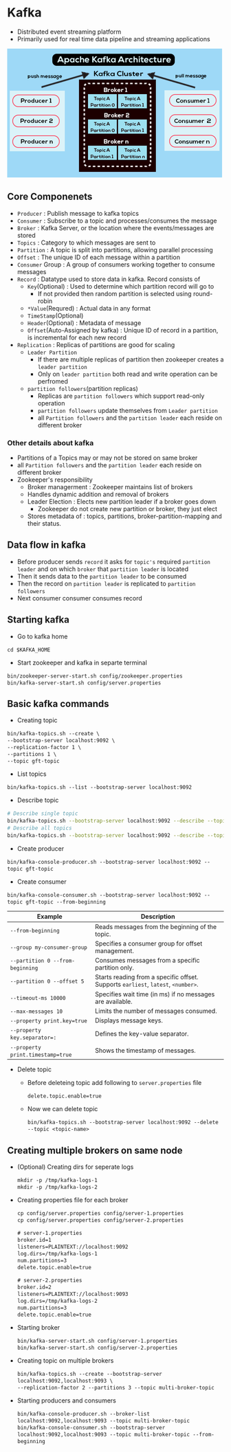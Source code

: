 # Kafka
- Distributed event streaming platform
- Primarily used for real time data pipeline and streaming applications

![alt text](image.png)

## Core Componenets
- `Producer` : Publish message to kafka topics
- `Consumer` : Subscribe to a topic and processes/consumes the message
- `Broker` : Kafka Server, or the location where the events/messages are stored 
- `Topics` : Category to which messages are sent to 
- `Partition` : A topic is split into partitions, allowing parallel processing
- `Offset` : The unique ID of each message within a partition
- `Consumer` Group : A group of consumers working together to consume messages
- `Record` : Datatype used to store data in kafka. Record consists of
  - `Key`(Optional) : Used to determine which partition record will go to 
    - If not provided then random partition is selected using round-robin
  - `*Value`(Requred) : Actual data in any format
  - `TimeStamp`(Optional) 
  - `Header`(Optional) : Metadata of message
  - `Offset`(Auto-Assigned by kafka) : Unique ID of record in a partition, is incremental for each new record
- `Replication` : Replicas of partitions are good for scaling
  - `Leader Partition` 
    - If there are multiple replicas of partition then zookeeper creates a `leader partition`
    - Only on `leader partition` both read and write operation can be perfromed
  - `partition followers`(partition replicas)
    - Replicas are `partition followers` which support read-only operation
    - `partition followers` update themselves from `Leader partition`
    - all `Partition followers` and the `partition leader` each reside on different broker
### Other details about kafka
- Partitions of a Topics may or may not be stored on same broker
- all `Partition followers` and the `partition leader` each reside on different broker
- Zookeeper's responsibility
  - Broker managerment : Zookeeper maintains list of brokers
  - Handles dynamic addition and removal of brokers
  - Leader Election : Elects new partition leader if a broker goes down 
    - Zookeeper do not create new partition or broker, they just elect
  - Stores metadata of : topics, partitions, broker-partition-mapping and their status.

## Data flow in kafka
- Before producer sends `record` it asks for `topic's` required `partition leader` and on which `broker` that `partition leader` is located
- Then it sends data to the `partition leader` to be consumed
- Then the record on `partition leader` is replicated to `partition followers`
- Next consumer consumer consumes record


## Starting kafka
- Go to kafka home

```
cd $KAFKA_HOME
```

- Start zookeeper and kafka in separte terminal

```
bin/zookeeper-server-start.sh config/zookeeper.properties
bin/kafka-server-start.sh config/server.properties
```

## Basic kafka commands
- Creating topic

```
bin/kafka-topics.sh --create \
--bootstrap-server localhost:9092 \
--replication-factor 1 \
--partitions 1 \
--topic gft-topic
```

- List topics

```
bin/kafka-topics.sh --list --bootstrap-server localhost:9092
```

- Describe topic

```bash
# Describe single topic
bin/kafka-topics.sh --bootstrap-server localhost:9092 --describe --topic <topic-name>
# Describe all topics
bin/kafka-topics.sh --bootstrap-server localhost:9092 --describe --topic 
```

- Create producer

```
bin/kafka-console-producer.sh --bootstrap-server localhost:9092 --topic gft-topic
```

- Create consumer

```
bin/kafka-console-consumer.sh --bootstrap-server localhost:9092 --topic gft-topic --from-beginning
```

| **Example**                                         | **Description**                              |
|-----------------------------------------------------|----------------------------------------------|
| `--from-beginning`                                   | Reads messages from the beginning of the topic. |
| `--group my-consumer-group`                          | Specifies a consumer group for offset management. |
| `--partition 0 --from-beginning`                     | Consumes messages from a specific partition only. |
| `--partition 0 --offset 5`                           | Starts reading from a specific offset. Supports `earliest`, `latest`, `<number>`. |
| `--timeout-ms 10000`                                 | Specifies wait time (in ms) if no messages are available. |
| `--max-messages 10`                                  | Limits the number of messages consumed.       |
| `--property print.key=true`                          | Displays message keys.                        |
| `--property key.separator=:`                         | Defines the key-value separator.              |
| `--property print.timestamp=true`                    | Shows the timestamp of messages.              |

- Delete topic
  - Before deleteing topic add following to `server.properties` file

    ```
    delete.topic.enable=true
    ```

  - Now we can delete topic
 
    ```
    bin/kafka-topics.sh --bootstrap-server localhost:9092 --delete --topic <topic-name>
    ```

## Creating multiple brokers on same node
- (Optional) Creating dirs for seperate logs

  ```
  mkdir -p /tmp/kafka-logs-1
  mkdir -p /tmp/kafka-logs-2
  ```

- Creating properties file for each broker
  
  ```
  cp config/server.properties config/server-1.properties
  cp config/server.properties config/server-2.properties
  ```

  ```
  # server-1.properties
  broker.id=1
  listeners=PLAINTEXT://localhost:9092
  log.dirs=/tmp/kafka-logs-1
  num.partitions=3
  delete.topic.enable=true
  ```

  ```
  # server-2.properties
  broker.id=2
  listeners=PLAINTEXT://localhost:9093
  log.dirs=/tmp/kafka-logs-2
  num.partitions=3
  delete.topic.enable=true
  ```

- Starting broker

  ```
  bin/kafka-server-start.sh config/server-1.properties
  bin/kafka-server-start.sh config/server-2.properties
  ```

- Creating topic on multiple brokers

  ```
  bin/kafka-topics.sh --create --bootstrap-server localhost:9092,localhost:9093 \
  --replication-factor 2 --partitions 3 --topic multi-broker-topic
  ```

- Starting producers and consumers

  ```
  bin/kafka-console-producer.sh --broker-list localhost:9092,localhost:9093 --topic multi-broker-topic
  bin/kafka-console-consumer.sh --bootstrap-server localhost:9092,localhost:9093 --topic multi-broker-topic --from-beginning
  ```

  
